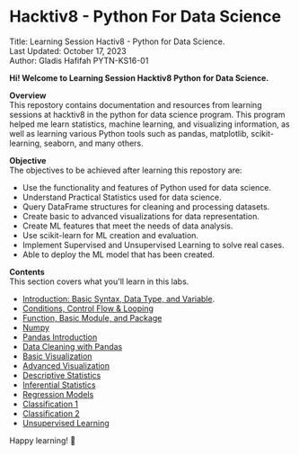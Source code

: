 # Hacktiv8 - Python For Data Science

Title: Learning Session Hactiv8 - Python for Data Science.\
Last Updated: October 17, 2023\
Author: Gladis Hafifah PYTN-KS16-01

**Hi! Welcome to Learning Session Hacktiv8 Python for Data Science.**

**Overview**\
This repostory contains documentation and resources from learning sessions at hacktiv8 in the python for data science program. This program helped me learn statistics, machine learning, and visualizing information, as well as learning various Python tools such as pandas, matplotlib, scikit-learning, seaborn, and many others.

**Objective**\
The objectives to be achieved after learning this repostory are:
- Use the functionality and features of Python used for data science.
- Understand Practical Statistics used for data science.
- Query DataFrame structures for cleaning and processing datasets.
- Create basic to advanced visualizations for data representation.
- Create ML features that meet the needs of data analysis.
- Use scikit-learn for ML creation and evaluation.
- Implement Supervised and Unsupervised Learning to solve real cases.
- Able to deploy the ML model that has been created.

**Contents**\
This section covers what you'll learn in this labs.
- [Introduction: Basic Syntax, Data Type, and Variable](https://github.com/gladishafifah/H8_PYTN_MSIB5/blob/e64b2a0792091a14c66c3457db151921474b344e/Sesi1.ipynb).
- [Conditions, Control Flow & Looping](https://github.com/gladishafifah/H8_PYTN_MSIB5/blob/e64b2a0792091a14c66c3457db151921474b344e/Sesi2.ipynb)
- [Function, Basic Module, and Package](https://github.com/gladishafifah/H8_PYTN_MSIB5/blob/e64b2a0792091a14c66c3457db151921474b344e/Sesi3.ipynb)
- [Numpy](https://github.com/gladishafifah/H8_PYTN_MSIB5/blob/e64b2a0792091a14c66c3457db151921474b344e/Sesi4.ipynb)
- [Pandas Introduction](https://github.com/gladishafifah/H8_PYTN_MSIB5/blob/e64b2a0792091a14c66c3457db151921474b344e/Sesi5.ipynb)
- [Data Cleaning with Pandas](https://github.com/gladishafifah/H8_PYTN_MSIB5/blob/e64b2a0792091a14c66c3457db151921474b344e/Sesi6.ipynb)
- [Basic Visualization](https://github.com/gladishafifah/H8_PYTN_MSIB5/blob/e64b2a0792091a14c66c3457db151921474b344e/Sesi7.ipynb)
- [Advanced Visualization](https://github.com/gladishafifah/H8_PYTN_MSIB5/blob/e64b2a0792091a14c66c3457db151921474b344e/Sesi8.ipynb)
- [Descriptive Statistics](https://github.com/gladishafifah/H8_PYTN_MSIB5/blob/e64b2a0792091a14c66c3457db151921474b344e/Sesi9.ipynb)
- [Inferential Statistics](https://github.com/gladishafifah/H8_PYTN_MSIB5/blob/e64b2a0792091a14c66c3457db151921474b344e/Sesi10.ipynb)
- [Regression Models](https://github.com/gladishafifah/H8_PYTN_MSIB5/blob/e64b2a0792091a14c66c3457db151921474b344e/Sesi11.ipynb)
- [Classification 1](https://github.com/gladishafifah/H8_PYTN_MSIB5/blob/e64b2a0792091a14c66c3457db151921474b344e/Sesi12.ipynb)
- [Classification 2](https://github.com/gladishafifah/H8_PYTN_MSIB5/blob/e64b2a0792091a14c66c3457db151921474b344e/Sesi13.ipynb)
- [Unsupervised Learning](https://github.com/gladishafifah/H8_PYTN_MSIB5/blob/e64b2a0792091a14c66c3457db151921474b344e/Sesi14.ipynb)

Happy learning! 🚀
